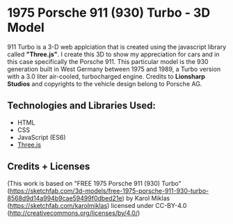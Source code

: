 # 1975 Porsche 911 (930) Turbo - 3D Model

911 Turbo is a 3-D web applciation that is created using the javascript library called **"Three.js"**. I create this 3D to show my appreciation for cars and in this case specifically the Porsche 911. 
This particular model is the 930 generation built in West Germany between 1975 and 1989, a Turbo version with a 3.0 liter air-cooled, turbocharged engine. Credits to **Lionsharp Studios** and
copyrights to the vehicle design belong to Porsche AG.

## Technologies and Libraries Used:

- HTML
- CSS
- JavaScript (ES6)
- [Three.js](https://threejs.org/ )

## Credits + Licenses

(This work is based on "FREE 1975 Porsche 911 (930) Turbo" (https://sketchfab.com/3d-models/free-1975-porsche-911-930-turbo-8568d9d14a994b9cae59499f0dbed21e) by Karol Miklas (https://sketchfab.com/karolmiklas) licensed under CC-BY-4.0 (http://creativecommons.org/licenses/by/4.0/)
